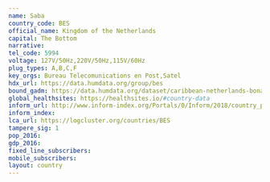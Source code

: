 ```yaml
---
name: Saba
country_code: BES
official_name: Kingdom of the Netherlands
capital: The Bottom
narrative:
tel_code: 5994
voltage: 127V/50Hz,220V/50Hz,115V/60Hz
plug_types: A,B,C,F
key_orgs: Bureau Telecomunications en Post,Satel
hdx_url: https://data.humdata.org/group/bes
bound_gadm: https://data.humdata.org/dataset/caribbean-netherlands-bonaire-sint-eustatius-and-saba
global_healthsites: https://healthsites.io/#country-data
inform_url: http://www.inform-index.org/Portals/0/Inform/2018/country_profiles/BES.pdf
inform_index:
lca_url: https://logcluster.org/countries/BES
tampere_sig: 1
pop_2016:
gdp_2016:
fixed_line_subscribers:
mobile_subscribers:
layout: country
---
```

